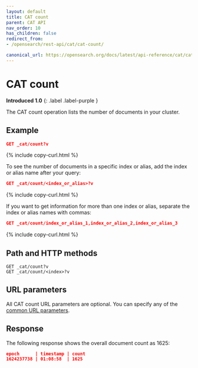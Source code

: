 ```yaml
---
layout: default
title: CAT count
parent: CAT API
nav_order: 10
has_children: false
redirect_from:
- /opensearch/rest-api/cat/cat-count/

canonical_url: https://opensearch.org/docs/latest/api-reference/cat/cat-count/
---
```


# CAT count
**Introduced 1.0**
{: .label .label-purple }

The CAT count operation lists the number of documents in your cluster.

## Example

```json
GET _cat/count?v
```
{% include copy-curl.html %}

To see the number of documents in a specific index or alias, add the index or alias name after your query:

```json
GET _cat/count/<index_or_alias>?v
```
{% include copy-curl.html %}

If you want to get information for more than one index or alias, separate the index or alias names with commas:

```json
GET _cat/count/index_or_alias_1,index_or_alias_2,index_or_alias_3
```
{% include copy-curl.html %}

## Path and HTTP methods

```
GET _cat/count?v
GET _cat/count/<index>?v
```

## URL parameters

All CAT count URL parameters are optional. You can specify any of the [common URL parameters]({{site.url}}{{site.baseurl}}/api-reference/cat/index).


## Response

The following response shows the overall document count as 1625:

```json
epoch      | timestamp | count
1624237738 | 01:08:58  | 1625
```
